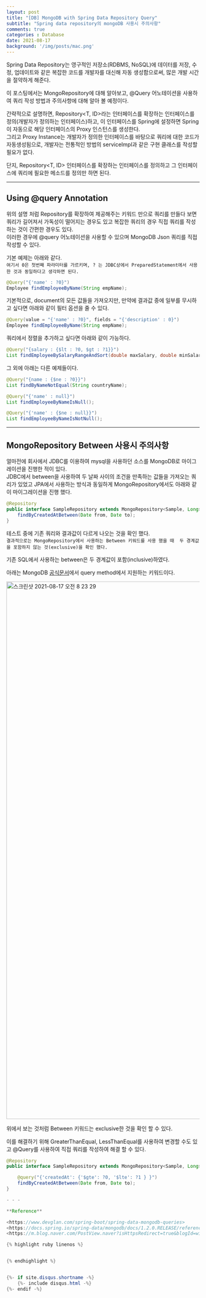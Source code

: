 ```yaml
---
layout: post
title: "[DB] MongoDB with Spring Data Repository Query"
subtitle: "Spring data repository의 mongoDB 사용시 주의사항"
comments: true
categories : Database
date: 2021-08-17
background: '/img/posts/mac.png'
---
```


Spring Data Repository는 영구적인 저장소(RDBMS, NoSQL)에 데이터를 
저장, 수정, 업데이트와 같은 복잡한 코드를 개발자를 
대신해 자동 생성함으로써, 많은 개발 시간을 절약하게 해준다.    

이 포스팅에서는 MongoRepository에 대해 알아보고, @Query 어노테이션을 
사용하여 쿼리 작성 방법과 주의사항에 대해 알아 볼 예정이다.   

간략적으로 설명하면, Repository<T, ID>라는 인터페이스를 확장하는 
인터페이스를 정의(개발자가 정의하는 인터페이스)하고, 이 인터페이스를 
Spring에 설정하면 Spring이 자동으로 해당 인터페이스의 Proxy 인스턴스를 
생성한다.   
그리고 Proxy Instance는 개발자가 정의한 인터페이스를 바탕으로 
쿼리에 대한 코드가 자동생성됨으로, 개발자는 전통적인 
방법의 serviceImpl과 같은 구현 클래스를 작성할 필요가 없다.   

단지, Repository<T, ID> 인터페이스를 확장하는 인터페이스를 
정의하고 그 인터페이스에 쿼리에 필요한 메소드를 정의만 하면 된다.    

- - - 

## Using @query Annotation   

위의 설명 처럼 Repository를 확장하여 제공해주는 키워드 만으로 
쿼리를 만들다 보면 쿼리가 길어져서 가독성이 떨어지는 경우도 
있고 복잡한 쿼리의 경우 직접 쿼리를 작성하는 것이 간편한 경우도 있다.   
이러한 경우에 @query 어노테이션을 사용할 수 있으며 MongoDB Json 쿼리를 
직접 작성할 수 있다.    

기본 예제는 아래와 같다.   
`여기서 0은 첫번째 파라미터를 가르키며,
? 는 JDBC상에서 PreparedStatement에서 사용한 것과 동일하다고 생각하면 된다.`    


```java
@Query("{'name' : ?0}")
Employee findEmployeeByName(String empName);
```   

기본적으로, document의 모든 값들을 가져오지만, 만약에 결과값 중에 일부를 
무시하고 싶다면 아래와 같이 필터 옵션을 줄 수 있다.   

```java
@Query(value = "{'name' : ?0}", fields = "{'description' : 0}")
Employee findEmployeeByName(String empName);
```

쿼리에서 정렬을 추가하고 싶다면 아래와 같이 가능하다.   

```java
@Query("{salary : {$lt : ?0, $gt : ?1}}")
List findEmployeeBySalaryRangeAndSort(double maxSalary, double minSalary, Sort sort);
```

그 외에 아래는 다른 예제들이다.   

```java
@Query("{name : {$ne : ?0}}")
List findByNameNotEqual(String countryName);

@Query("{'name' : null}")
List findEmployeeByNameIsNull();

@Query("{'name' : {$ne : null}}")
List findEmployeeByNameIsNotNull();

```

- - - 


## MongoRepository Between 사용시 주의사항      

얼마전에 회사에서 JDBC를 이용하여 mysql을 사용하던 소스를 MongoDB로 마이그레이션을 
진행한 적이 있다.   
JDBC에서 between을 사용하여 두 날짜 사이의 조건을 만족하는 값들을 
가져오는 쿼리가 있었고 JPA에서 사용하는 방식과 
동일하게 MongoRepository에서도 아래와 같이 마이그레이션을 
진행 했다.    

```java
@Repository
public interface SampleRepository extends MongoRepository<Sample, Long> {
    findByCreatedAtBetween(Date from, Date to);
}    
```   

테스트 중에 기존 쿼리와 결과값이 다르게 나오는 것을 확인 했다.   
`결과적으로는 MongoRepository에서 사용하는 Between 키워드를 사용 했을 때 
두 경계값을 포함하지 않는 것(exclusive)을 확인 했다.`    

기존 SQL에서 사용하는 between은 두 경계값이 포함(inclusive)하였다.     

아래는 MongoDB [공식문서](https://docs.spring.io/spring-data/mongodb/docs/1.2.0.RELEASE/reference/html/mongo.repositories.html)에서 
query method에서 지원하는 키워드이다.   

<img width="1400" alt="스크린샷 2021-08-17 오전 8 23 29" src="https://user-images.githubusercontent.com/26623547/129641379-97e5188a-2dc6-4222-92fb-a45bc955d132.png">     

위에서 보는 것처럼 Between 키워드는 exclusive한 것을 확인 할 수 있다.   

이를 해결하기 위해 
GreaterThanEqual, LessThanEqual를 사용하여 변경할 수도 있고 @Query를 
사용하여 직접 쿼리를 작성하여 해결 할 수 있다.   


```java
@Repository
public interface SampleRepository extends MongoRepository<Sample, Long> {

    @query("{'createdAt': {'$gte': ?0, '$lte': ?1 } }")
    findByCreatedAtBetween(Date from, Date to);
}

- - -   

**Reference**

<https://www.devglan.com/spring-boot/spring-data-mongodb-queries>   
<https://docs.spring.io/spring-data/mongodb/docs/1.2.0.RELEASE/reference/html/mongo.repositories.html>    
<https://m.blog.naver.com/PostView.naver?isHttpsRedirect=true&blogId=willygwu2003&logNo=130173163977>   

{% highlight ruby linenos %}


{% endhighlight %}


{%- if site.disqus.shortname -%}
    {%- include disqus.html -%}
{%- endif -%}

